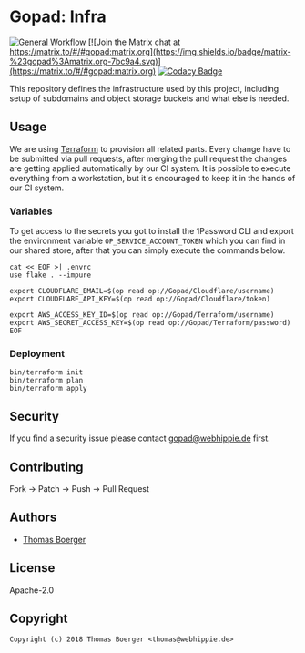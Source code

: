 # Gopad: Infra

[![General Workflow](https://github.com/gopad/gopad-infra/actions/workflows/general.yml/badge.svg)](https://github.com/gopad/gopad-infra/actions/workflows/general.yml) [![Join the Matrix chat at https://matrix.to/#/#gopad:matrix.org](https://img.shields.io/badge/matrix-%23gopad%3Amatrix.org-7bc9a4.svg)](https://matrix.to/#/#gopad:matrix.org) [![Codacy Badge](https://app.codacy.com/project/badge/Grade/9ee290b4ea2a418a9ea320e3564ac94f)](https://app.codacy.com/gh/gopad/gopad-infra/dashboard?utm_source=gh&utm_medium=referral&utm_content=&utm_campaign=Badge_grade)

This repository defines the infrastructure used by this project, including setup
of subdomains and object storage buckets and what else is needed.

## Usage

We are using [Terraform][terraform] to provision all related parts. Every change
have to be submitted via pull requests, after merging the pull request the
changes are getting applied automatically by our CI system. It is possible to
execute everything from a workstation, but it's encouraged to keep it in the
hands of our CI system.

### Variables

To get access to the secrets you got to install the 1Password CLI and export the
environment variable `OP_SERVICE_ACCOUNT_TOKEN` which you can find in our shared
store, after that you can simply execute the commands below.

```console
cat << EOF >| .envrc
use flake . --impure

export CLOUDFLARE_EMAIL=$(op read op://Gopad/Cloudflare/username)
export CLOUDFLARE_API_KEY=$(op read op://Gopad/Cloudflare/token)

export AWS_ACCESS_KEY_ID=$(op read op://Gopad/Terraform/username)
export AWS_SECRET_ACCESS_KEY=$(op read op://Gopad/Terraform/password)
EOF
```

### Deployment

```console
bin/terraform init
bin/terraform plan
bin/terraform apply
```

## Security

If you find a security issue please contact
[gopad@webhippie.de](mailto:gopad@webhippie.de) first.

## Contributing

Fork -> Patch -> Push -> Pull Request

## Authors

-   [Thomas Boerger](https://github.com/tboerger)

## License

Apache-2.0

## Copyright

```console
Copyright (c) 2018 Thomas Boerger <thomas@webhippie.de>
```

[terraform]: https://www.terraform.io/
